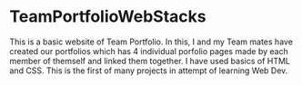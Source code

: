 # TeamPortfolioWebStacks

This is a basic website of Team Portfolio. In this, I and my Team mates have created our portfolios which has 4 individual porfolio pages made by each member of themself and linked them together. I have used basics of HTML and CSS. This is the first of many projects in attempt of learning Web Dev.
